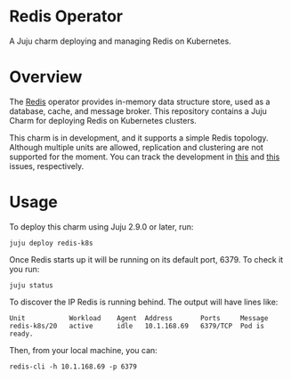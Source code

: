 # Redis Operator

A Juju charm deploying and managing Redis on Kubernetes.

# Overview

The [Redis](https://www.redis.io/) operator provides in-memory data structure 
store, used as a database, cache, and message broker. This repository contains a
Juju Charm for deploying Redis on Kubernetes clusters.

This charm is in development, and it supports a simple Redis topology. Although multiple
units are allowed, replication and clustering are not supported for the moment. You can
track the development in [this](https://github.com/canonical/redis-k8s/issues/2) 
and [this](https://github.com/canonical/redis-k8s/issues/3) issues, respectively.

# Usage

To deploy this charm using Juju 2.9.0 or later, run:

    juju deploy redis-k8s

Once Redis starts up it will be running on its default port, 6379. 
To check it you run:

    juju status

To discover the IP Redis is running behind. The output will have lines like:

    Unit           Workload    Agent  Address       Ports     Message
    redis-k8s/20   active      idle   10.1.168.69   6379/TCP  Pod is ready.

Then, from your local machine, you can:

    redis-cli -h 10.1.168.69 -p 6379
